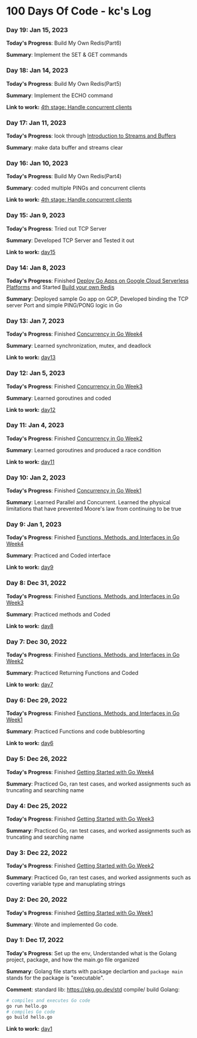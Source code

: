 # 100 Days Of Code - kc's Log

### Day 19: Jan 15, 2023

**Today's Progress**: Build My Own Redis(Part6)

**Summary**: Implement the SET & GET commands

### Day 18: Jan 14, 2023

**Today's Progress**: Build My Own Redis(Part5)

**Summary**: Implement the ECHO command

**Link to work:** [4th stage: Handle concurrent clients](https://github.com/kcfigaro/codecrafters-redis-go/commit/ddeb9efa0032e53445dbd9ce532cd11e03ab5f71)

### Day 17: Jan 11, 2023

**Today's Progress**: look through [Introduction to Streams and Buffers](https://medium.com/rungo/introduction-to-streams-and-buffers-d148c0cda0ad)

**Summary**: make data buffer and streams clear

### Day 16: Jan 10, 2023

**Today's Progress**: Build My Own Redis(Part4)

**Summary**: coded multiple PINGs and concurrent clients

**Link to work:** [4th stage: Handle concurrent clients](https://github.com/kcfigaro/codecrafters-redis-go/commit/76af3ee2f39556eb7ca26e395f3c9508bd4ef189)

### Day 15: Jan 9, 2023

**Today's Progress**: Tried out TCP Server

**Summary**: Developed TCP Server and Tested it out

**Link to work:** [day15](./snippets/day15)

### Day 14: Jan 8, 2023

**Today's Progress**: Finished [Deploy Go Apps on Google Cloud Serverless Platforms](https://www.coursera.org/learn/googlecloud-deploy-go-apps-on-google-cloud-serverless-platforms-j7ewx/home/week/1) and Started [Build your own Redis](https://app.codecrafters.io/courses/redis?track=go)

**Summary**: Deployed sample Go app on GCP, Developed binding the TCP server Port and simple PING/PONG logic in Go

### Day 13: Jan 7, 2023

**Today's Progress**: Finished [Concurrency in Go Week4](https://www.coursera.org/learn/golang-concurrency/home/week4)

**Summary**: Learned synchronization, mutex, and deadlock

**Link to work:** [day13](./snippets/day13)

### Day 12: Jan 5, 2023

**Today's Progress**: Finished [Concurrency in Go Week3](https://www.coursera.org/learn/golang-concurrency/home/week3)

**Summary**: Learned goroutines and coded

**Link to work:** [day12](./snippets/day12/gosort)

### Day 11: Jan 4, 2023

**Today's Progress**: Finished [Concurrency in Go Week2](https://www.coursera.org/learn/golang-concurrency/home/week2)

**Summary**: Learned goroutines and produced a race condition

**Link to work:** [day11](./snippets/day11/test)

### Day 10: Jan 2, 2023

**Today's Progress**: Finished [Concurrency in Go Week1](https://www.coursera.org/learn/golang-concurrency/home/week1)

**Summary**: Learned Parallel and Concurrent. Learned the physical limitations that have prevented Moore's law from continuing to be true

### Day 9: Jan 1, 2023

**Today's Progress**: Finished [Functions, Methods, and Interfaces in Go Week4](https://www.coursera.org/learn/golang-functions-methods/home/week/4)

**Summary**: Practiced and Coded interface

**Link to work:** [day9](./snippets/day9/animal)

### Day 8: Dec 31, 2022

**Today's Progress**: Finished [Functions, Methods, and Interfaces in Go Week3](https://www.coursera.org/learn/golang-functions-methods/home/week/3)

**Summary**: Practiced methods and Coded

**Link to work:** [day8](./snippets/day8/animal)

### Day 7: Dec 30, 2022

**Today's Progress**: Finished [Functions, Methods, and Interfaces in Go Week2](https://www.coursera.org/learn/golang-functions-methods/home/week/2)

**Summary**: Practiced Returning Functions and Coded

**Link to work:** [day7](./snippets/day7/displacement)

### Day 6: Dec 29, 2022

**Today's Progress**: Finished [Functions, Methods, and Interfaces in Go Week1](https://www.coursera.org/learn/golang-functions-methods/home/week/1)

**Summary**: Practiced Functions and code bubblesorting

**Link to work:** [day6](./snippets/day6/sort)

### Day 5: Dec 26, 2022

**Today's Progress**: Finished [Getting Started with Go Week4](https://www.coursera.org/learn/golang-getting-started/home/week/4)

**Summary**: Practiced Go, ran test cases, and worked assignments such as truncating and searching name

### Day 4: Dec 25, 2022

**Today's Progress**: Finished [Getting Started with Go Week3](https://www.coursera.org/learn/golang-getting-started/home/week/3)

**Summary**: Practiced Go, ran test cases, and worked assignments such as truncating and searching name

### Day 3: Dec 22, 2022

**Today's Progress**: Finished [Getting Started with Go Week2](https://www.coursera.org/learn/golang-getting-started/home/week/2)

**Summary**: Practiced Go, ran test cases, and worked assignments such as coverting variable type and manuplating strings

### Day 2: Dec 20, 2022

**Today's Progress**: Finished [Getting Started with Go Week1](https://www.coursera.org/learn/golang-getting-started/home/week/1)

**Summary**: Wrote and implemented Go code.

### Day 1: Dec 17, 2022

**Today's Progress**: Set up the env, Understanded what is the Golang project, package, and how the main.go file organized

**Summary**: Golang file starts with package declartion and `package main` stands for the package is "executable".

**Comment**:
standard lib: https://pkg.go.dev/std
compile/ build Golang:
```bash
# compiles and executes Go code
go run hello.go
# compiles Go code
go build hello.go
```

**Link to work:** [day1](./snippets/day1)

